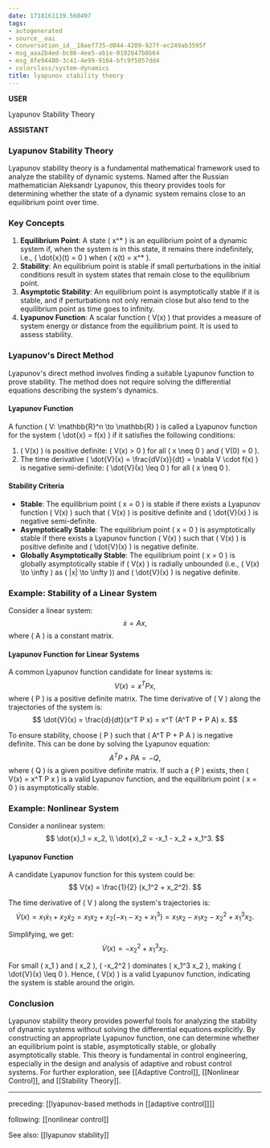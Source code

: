 ```yaml
---
date: 1718161139.560497
tags:
- autogenerated
- source__oai
- conversation_id__18aef735-d044-4209-927f-ec249ab3595f
- msg_aaa2b4ed-bc86-4ee5-ab1e-0192647b8b64
- msg_8fe94480-3c41-4e99-9104-bfc9f5057dd4
- colorclass/system-dynamics
title: lyapunov stability theory
---
```


**USER**

Lyapunov Stability Theory


**ASSISTANT**

### Lyapunov Stability Theory

Lyapunov stability theory is a fundamental mathematical framework used to analyze the stability of dynamic systems. Named after the Russian mathematician Aleksandr Lyapunov, this theory provides tools for determining whether the state of a dynamic system remains close to an equilibrium point over time.

### Key Concepts

1. **Equilibrium Point**: A state \( x^* \) is an equilibrium point of a dynamic system if, when the system is in this state, it remains there indefinitely, i.e., \( \dot{x}(t) = 0 \) when \( x(t) = x^* \).
2. **Stability**: An equilibrium point is stable if small perturbations in the initial conditions result in system states that remain close to the equilibrium point.
3. **Asymptotic Stability**: An equilibrium point is asymptotically stable if it is stable, and if perturbations not only remain close but also tend to the equilibrium point as time goes to infinity.
4. **Lyapunov Function**: A scalar function \( V(x) \) that provides a measure of system energy or distance from the equilibrium point. It is used to assess stability.

### Lyapunov's Direct Method

Lyapunov's direct method involves finding a suitable Lyapunov function to prove stability. The method does not require solving the differential equations describing the system's dynamics.

#### Lyapunov Function

A function \( V: \mathbb{R}^n \to \mathbb{R} \) is called a Lyapunov function for the system \( \dot{x} = f(x) \) if it satisfies the following conditions:
1. \( V(x) \) is positive definite: \( V(x) > 0 \) for all \( x \neq 0 \) and \( V(0) = 0 \).
2. The time derivative \( \dot{V}(x) = \frac{dV(x)}{dt} = \nabla V \cdot f(x) \) is negative semi-definite: \( \dot{V}(x) \leq 0 \) for all \( x \neq 0 \).

#### Stability Criteria

- **Stable**: The equilibrium point \( x = 0 \) is stable if there exists a Lyapunov function \( V(x) \) such that \( V(x) \) is positive definite and \( \dot{V}(x) \) is negative semi-definite.
- **Asymptotically Stable**: The equilibrium point \( x = 0 \) is asymptotically stable if there exists a Lyapunov function \( V(x) \) such that \( V(x) \) is positive definite and \( \dot{V}(x) \) is negative definite.
- **Globally Asymptotically Stable**: The equilibrium point \( x = 0 \) is globally asymptotically stable if \( V(x) \) is radially unbounded (i.e., \( V(x) \to \infty \) as \( \|x\| \to \infty \)) and \( \dot{V}(x) \) is negative definite.

### Example: Stability of a Linear System

Consider a linear system:
$$
\dot{x} = Ax,
$$
where \( A \) is a constant matrix.

#### Lyapunov Function for Linear Systems

A common Lyapunov function candidate for linear systems is:
$$
V(x) = x^T P x,
$$
where \( P \) is a positive definite matrix. The time derivative of \( V \) along the trajectories of the system is:
$$
\dot{V}(x) = \frac{d}{dt}(x^T P x) = x^T (A^T P + P A) x.
$$

To ensure stability, choose \( P \) such that \( A^T P + P A \) is negative definite. This can be done by solving the Lyapunov equation:
$$
A^T P + P A = -Q,
$$
where \( Q \) is a given positive definite matrix. If such a \( P \) exists, then \( V(x) = x^T P x \) is a valid Lyapunov function, and the equilibrium point \( x = 0 \) is asymptotically stable.

### Example: Nonlinear System

Consider a nonlinear system:
$$
\dot{x}_1 = x_2, \\
\dot{x}_2 = -x_1 - x_2 + x_1^3.
$$

#### Lyapunov Function

A candidate Lyapunov function for this system could be:
$$
V(x) = \frac{1}{2} (x_1^2 + x_2^2).
$$

The time derivative of \( V \) along the system's trajectories is:
$$
\dot{V}(x) = x_1 \dot{x}_1 + x_2 \dot{x}_2 = x_1 x_2 + x_2 (-x_1 - x_2 + x_1^3) = x_1 x_2 - x_1 x_2 - x_2^2 + x_1^3 x_2.
$$

Simplifying, we get:
$$
\dot{V}(x) = -x_2^2 + x_1^3 x_2.
$$

For small \( x_1 \) and \( x_2 \), \( -x_2^2 \) dominates \( x_1^3 x_2 \), making \( \dot{V}(x) \leq 0 \). Hence, \( V(x) \) is a valid Lyapunov function, indicating the system is stable around the origin.

### Conclusion

Lyapunov stability theory provides powerful tools for analyzing the stability of dynamic systems without solving the differential equations explicitly. By constructing an appropriate Lyapunov function, one can determine whether an equilibrium point is stable, asymptotically stable, or globally asymptotically stable. This theory is fundamental in control engineering, especially in the design and analysis of adaptive and robust control systems. For further exploration, see [[Adaptive Control]], [[Nonlinear Control]], and [[Stability Theory]].


---

preceding: [[lyapunov-based methods in [[adaptive control]]]]  


following: [[nonlinear control]]

See also: [[lyapunov stability]]